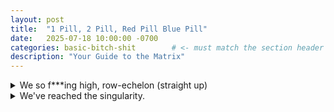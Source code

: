```yaml
---
layout: post
title:  "1 Pill, 2 Pill, Red Pill Blue Pill"
date:   2025-07-18 10:00:00 -0700
categories: basic-bitch-shit        # <- must match the section header
description: "Your Guide to the Matrix"
---
```

<div class="flashcard">
  <details>
    <summary>We so f***ing high, row-echelon (straight up)</summary>
    <div class="back">

      <details class="dropdown-block">
        <summary>Setup</summary>
        <div class="content">
          <ul>
            <li><b>Linear system</b> \(A\mathbf{x} = \mathbf{b}\)
              with \(A \in \mathbb{R}^{m \times n}\), \(\mathbf{x} \in \mathbb{R}^{n}\), \(\mathbf{b} \in \mathbb{R}^{m}\) (all column vectors).</li>
            <li><b>Augmented matrix</b></li>
          </ul>
          \[
          \begin{pmatrix}
          a_{11} & a_{12} & \dots & a_{1n} & \big| & b_{1}\\
          a_{21} & a_{22} & \dots & a_{2n} & \big| & b_{2}\\
          \vdots & \vdots & \ddots & \vdots & \big| & \vdots\\
          a_{m1} & a_{m2} & \dots & a_{mn} & \big| & b_{m}
          \end{pmatrix}
          \]
          <ul>
            <li><b>Triangular form</b>: all entries below the main diagonal are \(0\).</li>
          </ul>
        </div>
      </details>

      <details class="dropdown-block">
        <summary>Elementary row operations</summary>
        <div class="content">
          <ol>
            <li>Row swap \(R_i \leftrightarrow R_j\)</li>
            <li>Row scaling \(c\,R_i \;\to\; R_i\) (\(c \neq 0\))</li>
            <li>Row replacement \(c\,R_i + R_j \;\to\; R_j\)</li>
          </ol>
        </div>
      </details>

      <details class="dropdown-block">
        <summary>Gaussian-elimination (diagonal) procedure</summary>
        <div class="content">
          <ol>
            <li>Form the augmented matrix \([\!A\,|\,\mathbf{b}\!]\).</li>
            <li>Use elementary operations to create zeros below the diagonal.</li>
            <li>Read off equations and back-solve.</li>
          </ol>
          <small>
            <span class="define">pull out the zip?
              <span class="tooltip">
                <div style="max-width: 380px">
                  <p><b>Goal:</b> Solve the system by elementary row operations.</p>
          
                  <p><b>System</b></p>
                  \[
                  \begin{cases}
                  x + y = 3 \\
                  2x + 3y = 8
                  \end{cases}
                  \]
          
                  <p><b>Augmented matrix</b></p>
                  \[
                  \left[
                  \begin{array}{cc|c}
                  1 & 1 & 3 \\
                  2 & 3 & 8
                  \end{array}
                  \right]
                  \]
          
                  <ol style="margin-left:1.1rem">
                    <li><b>Make zeros below the first pivot.</b><br>
                      Row replacement \(R_2 \leftarrow R_2 - 2R_1\).
                      \[
                      \left[
                      \begin{array}{cc|c}
                      1 & 1 & 3 \\
                      0 & 1 & 2
                      \end{array}
                      \right]
                      \]
                    </li>
          
                    <li><b>Back-solve (upper-triangular reached).</b><br>
                      From row 2: \(y = 2\).<br>
                      From row 1: \(x + y = 3 \Rightarrow x = 1\).
                    </li>
          
                    <li><i>(Optional RREF cleanup.)</i><br>
                      Row replacement \(R_1 \leftarrow R_1 - R_2\).
                      \[
                      \left[
                      \begin{array}{cc|c}
                      1 & 0 & 1 \\
                      0 & 1 & 2
                      \end{array}
                      \right]
                      \]
                    </li>
                  </ol>
          
                  <p><b>Solution</b></p>
                  \[
                  (x,\,y) = (1,\,2).
                  \]
                </div>
              </span>
            </span>
          </small>
        </div>
      </details>

      <details class="dropdown-block">
        <summary>Solution counts (non-homogeneous)</summary>
        <div class="content">
          <ul>
            <li><b>No solution</b>: contradictory row \(0 = c\).</li>
            <li><b>Unique solution</b>: every variable determined.</li>
            <li><b>Infinitely many solutions</b>: at least one free variable, e.g.</li>
          </ul>
          \[
          (x_1, x_2, x_3) = (-t - 4,\; t - 1,\; t), \qquad t \in \mathbb{R}.
          \]
        </div>
      </details>

      <details class="dropdown-block">
        <summary>Homogeneous case \(A\mathbf{x} = \mathbf{0}\)</summary>
        <div class="content">
          <ul>
            <li>Always has the <b>trivial solution</b> \(\mathbf{x} = 0\).</li>
            <li>Otherwise the same "unique vs. infinite" dichotomy applies.</li>
          </ul>
        </div>
      </details>

      <details class="dropdown-block">
        <summary>Rectangular systems</summary>
        <div class="content">
          <ul>
            <li><b>Underdetermined</b> (\(m < n\)) — free variables ⇒ infinite parametric family.</li>
            <li><b>Overdetermined</b> (\(m > n\)) — may be inconsistent (contradictory row); if consistent, solve as usual.</li>
          </ul>
        </div>
      </details>

    </div>
  </details>
</div>

<div class="flashcard">
  <details>
    <summary>We've reached the singularity.</summary>
    <div class="back">

      <details class="dropdown-block">
        <summary>Matrix & size notation</summary>
        <div class="content">
          <p>
            A matrix \(A\) with entries \(a_{ij}\) and size \(n\times m\) is written
          </p>
          \[
          A=\big(a_{ij}\big)_{n\times m}
          =
          \begin{pmatrix}
          a_{11}&a_{12}&\cdots&a_{1m}\\
          a_{21}&a_{22}&\cdots&a_{2m}\\
          \vdots&\vdots&\ddots&\vdots\\
          a_{n1}&a_{n2}&\cdots&a_{nm}
          \end{pmatrix}.
          \]
          <p>The size may be subscripted when needed. </p>
          <p><i>Vectors:</i> column \(n\times 1\) and row \(1\times m\) matrices are often called vectors:
          \(\;x=\big(x_1,\dots,x_n\big)^T,\; y=(y_1,\dots,y_m)\).</p>
        </div>
      </details>

      <details class="dropdown-block">
        <summary>Special matrices</summary>
        <div class="content">
          <ul>
            <li><b>Square:</b> \(n\times n\); “main diagonal” runs upper-left \(\to\) lower-right.</li>
            <li><b>Zero matrix:</b> \(0_{n\times m}\) (all entries \(0\)).</li>
            <li><b>Identity:</b> \(I_n\) (diagonal \(1\)’s, elsewhere \(0\)); behaves like “1” in matrix arithmetic.</li>
          </ul>
          \[
          0_{n\times m}=\begin{pmatrix}0&\cdots&0\\ \vdots&\ddots&\vdots\\ 0&\cdots&0\end{pmatrix},\qquad
          I_n=\begin{pmatrix}1&0&\cdots&0\\0&1&\cdots&0\\ \vdots&\vdots&\ddots&\vdots\\0&0&\cdots&1\end{pmatrix}.
          \]
        </div>
      </details>

      <details class="dropdown-block">
        <summary>Arithmetic on matrices</summary>
        <div class="content">
          <ul>
            <li><b>Add/Subtract (same size only):</b> \((a_{ij})\pm(b_{ij})=(a_{ij}\pm b_{ij})\).</li>
            <li><b>Scalar multiply:</b> \(\alpha(a_{ij})=(\alpha\,a_{ij})\).</li>
          </ul>
        </div>
      </details>

      <details class="dropdown-block">
        <summary>Matrix multiplication</summary>
        <div class="content">
          <p>
            If \(A_{n\times p}\) and \(B_{p\times m}\), then the product \(C=AB\) is \(n\times m\) with
            \[
            c_{ij}=\sum_{k=1}^{p} a_{ik}\,b_{kj}.
            \]
            <b>Compatibility:</b> columns of \(A\) must equal rows of \(B\). <b>Non-commutativity:</b> even when both are defined, \(AB\) need not equal \(BA\).
          </p>
        </div>
      </details>

      <details class="dropdown-block">
        <summary>Determinant</summary>
        <div class="content">
          <p>
            The determinant maps a square matrix to a number: \(\det(A)=|A|\).
            For \(2\times2\) and \(3\times3\),
          </p>
          \[
          \left|\begin{array}{cc} a&c\\ b&d\end{array}\right|=ad-cb,\qquad
          \left|\begin{array}{ccc}
          a_{11}&a_{12}&a_{13}\\
          a_{21}&a_{22}&a_{23}\\
          a_{31}&a_{32}&a_{33}
          \end{array}\right|=
          a_{11}\left|\begin{array}{cc}a_{22}&a_{23}\\ a_{32}&a_{33}\end{array}\right|
          -a_{12}\left|\begin{array}{cc}a_{21}&a_{23}\\ a_{31}&a_{33}\end{array}\right|
          +a_{13}\left|\begin{array}{cc}a_{21}&a_{22}\\ a_{31}&a_{32}\end{array}\right|.
          \]
        </div>
      </details>

      <details class="dropdown-block">
        <summary>Inverse matrix</summary>
        <div class="content">
          <p>
            For square \(A\), an inverse \(A^{-1}\) satisfies \(AA^{-1}=A^{-1}A=I_n\).
            To compute: augment with identity and row-reduce
            \[
            \big(A\;\big|\;I_n\big)\;\longrightarrow\;\big(I_n\;\big|\;A^{-1}\big),
            \]
            if possible; failure means the inverse does not exist.
          </p>
          <p><b>Fact.</b> If \(A\) is <i>nonsingular</i>, then \(A^{-1}\) exists; if \(A\) is <i>singular</i>, \(A^{-1}\) does not exist.</p>
        </div>
      </details>

      <details class="dropdown-block">
        <summary>Systems in matrix form</summary>
        <div class="content">
          <p>
            A system can be written \(A\vec x=\vec b\) with augmented matrix \((A\;\vec b)\).
            Three possibilities: no solution, exactly one, or infinitely many.
            For square \(A\):
          </p>
          <ul>
            <li>If \(A\) is nonsingular ⇒ exactly one solution.</li>
            <li>If \(A\) is singular ⇒ either none or infinitely many.</li>
          </ul>
        </div>
      </details>

      <details class="dropdown-block">
        <summary>Homogeneous systems</summary>
        <div class="content">
          <p>
            \(A\vec x=\vec 0\) always has the trivial solution \(\vec x=\vec 0\).
            If \(A\) is nonsingular ⇒ only the trivial solution; if \(A\) is singular ⇒ infinitely many nonzero solutions.
          </p>
        </div>
      </details>

      <details class="dropdown-block">
        <summary>Linear independence / dependence</summary>
        <div class="content">
          <p>
            Vectors \(\{\vec x_1,\dots,\vec x_n\}\) are <b>linearly dependent</b> if
            \[
            c_1\vec x_1+\cdots+c_n\vec x_n=\vec 0
            \]
            for some constants not all zero; otherwise they are <b>linearly independent</b>.
          </p>
          <p>
            If each vector has \(n\) components, form
            \[
            X=\big(\vec x_1\ \vec x_2\ \cdots\ \vec x_n\big).
            \]
            Then: \(X\) nonsingular (\(\det X\ne 0\)) ⇒ independent; \(X\) singular (\(\det X=0\)) ⇒ dependent, and the constants come from solving \(X\vec c=\vec 0\).
          </p>
        </div>
      </details>

      <details class="dropdown-block">
        <summary>Non-examples & cautions</summary>
        <div class="content">
          <ul>
            <li>\(A+B\) undefined if sizes differ.</li>
            <li>Even when both defined, \(AB\ne BA\) in general.</li>
            <li>Inverse need not exist (singular matrices).</li>
          </ul>
        </div>
      </details>

    </div>
  </details>
</div>



